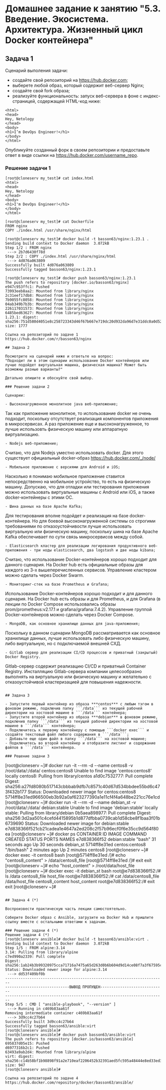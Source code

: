 # Домашнее задание к занятию "5.3. Введение. Экосистема. Архитектура. Жизненный цикл Docker контейнера"

## Задача 1

Сценарий выполения задачи:

- создайте свой репозиторий на https://hub.docker.com;
- выберете любой образ, который содержит веб-сервер Nginx;
- создайте свой fork образа;
- реализуйте функциональность:
запуск веб-сервера в фоне с индекс-страницей, содержащей HTML-код ниже:
```
<html>
<head>
Hey, Netology
</head>
<body>
<h1>I’m DevOps Engineer!</h1>
</body>
</html>
```
Опубликуйте созданный форк в своем репозитории и предоставьте ответ в виде ссылки на https://hub.docker.com/username_repo.

### Решение задачи 1
```
[root@cloneserv my_test]# cat index.html
<html>
<head>
Hey, Netology
</head>
<body>
<h1>I'm DevOps Engineer!</h1>
</body>
</html>

[root@cloneserv my_test]# cat Dockerfile
FROM nginx
COPY ./index.html /usr/share/nginx/html

[root@cloneserv my_test]# docker build -t basson63/nginx:1.23.1 .
Sending build context to Docker daemon  3.072kB
Step 1/2 : FROM nginx
 ---> 2b7d6430f78d
Step 2/2 : COPY ./index.html /usr/share/nginx/html
 ---> 4d076a063809
Successfully built 4d076a063809
Successfully tagged basson63/nginx:1.23.1

[root@cloneserv my_test]# docker push basson63/nginx:1.23.1
The push refers to repository [docker.io/basson63/nginx]
e947c953ffc1: Pushed
73993eeb8aa2: Mounted from library/nginx
2c31eef17db8: Mounted from library/nginx
7b9055fc8058: Mounted from library/nginx
04ab349b7b3b: Mounted from library/nginx
226117031573: Mounted from library/nginx
6485bed63627: Mounted from library/nginx
1.23.1: digest: sha256:751d580d4051e8c258723343d46f67b667e719dc20d932da96d7e31ddc0a0d52 size: 1777

Ссылка на репозиторий по задаче 1 https://hub.docker.com/r/basson63/nginx

## Задача 2

Посмотрите на сценарий ниже и ответьте на вопрос:
"Подходит ли в этом сценарии использование Docker контейнеров или лучше подойдет виртуальная машина, физическая машина? Может быть возможны разные варианты?"

Детально опишите и обоснуйте свой выбор.

### Решение задачи 2

Сценарии:

- Высоконагруженное монолитное java веб-приложение;
```
Так как приложение монолитное, то использование docker не очень подходит,
поскольку отсутствует реализация компонентов приложения в микросервисах.
А раз приложение еще и высоконагруженное, то лучше использовть физическую 
машину или аппаратную виртуализацию.
```
- Nodejs веб-приложение;
```
Считаю, что для Nodejs уместно использовать docker. Для этого существует 
официальный docker-образ https://hub.docker.com/_/node/
```
- Мобильное приложение c версиями для Android и iOS;
```
Насколько я понимаю мобильное приложение ставится непосредственно на 
мобильное устройство, то есть на физическую машину.
Допускаю, что для отладки или тестирования приложения можно использовать
виртуальные машины с Android или iOS, а также docker-контейнеры с этими ОС.
```
- Шина данных на базе Apache Kafka;
```
Для тестирования вполне подойдет и реализация на базе docker-контейнера.
Но для боевой высоконагруженной системы со строгими требованиями по отказоустойчивости 
лучше использовать виртуальную или физическую машину, поскольку шина на базе Apache Kafka
обеспечивает по сути связь микросервисов между собой.
```
- Elasticsearch кластер для реализации логирования продуктивного веб-приложения - три ноды elasticsearch, два logstash и две ноды kibana;
```
Считаю, что использование Docker-контейнеров хорошо подходит для данного сценария.
На Docker hub есть официальные образы для каждого из 3-х вышеперечисленных сервисов.
Управление кластером можно сделать через Docker Swarm.
```
- Мониторинг-стек на базе Prometheus и Grafana;
```
Использование Docker-контейнеров хорошо подходит и для данного сценария.
На Docker hub есть образы и для Prometheus, и для Grafana (в лекции по Docker Compose 
использовались образы prom/prometheus:v2.17.1 и grafana/grafana:7.4.2).
Управление группой Docker-контейнеров можно сделать через Docker Compose.
```
- MongoDB, как основное хранилище данных для java-приложения;
```
Поскольку в данном сценарии MongoDB рассматривается как основное хранилище данных, 
лучше использовать либо физическую машину, либо виртуальную, но с подключаемой внешней СХД.
```
- Gitlab сервер для реализации CI/CD процессов и приватный (закрытый) Docker Registry.
```
Gitlab-сервер содержит реализацию CI/CD и приватный Container Registry.
Инсталляцию Gitlab-сервера компании целесообразно выполнять на виртуальную или физическую машину и 
желательно с отказоустойчивой кластеризацией для повышения надежности.
```

## Задача 3

- Запустите первый контейнер из образа ***centos*** c любым тэгом в фоновом режиме, подключив папку ```/data``` из текущей рабочей директории на хостовой машине в ```/data``` контейнера;
- Запустите второй контейнер из образа ***debian*** в фоновом режиме, подключив папку ```/data``` из текущей рабочей директории на хостовой машине в ```/data``` контейнера;
- Подключитесь к первому контейнеру с помощью ```docker exec``` и создайте текстовый файл любого содержания в ```/data```;
- Добавьте еще один файл в папку ```/data``` на хостовой машине;
- Подключитесь во второй контейнер и отобразите листинг и содержание файлов в ```/data``` контейнера.

### Решение задачи 3
```
[root@cloneserv ~]# docker run -it --rm -d --name centos8 -v /root/data/:/data/ centos:centos8
Unable to find image 'centos:centos8' locally
centos8: Pulling from library/centos
a1d0c7532777: Pull complete
Digest: sha256:a27fd8080b517143cbbbab9dfb7c8571c40d67d534bbdee55bd6c473f432b177
Status: Downloaded newer image for centos:centos8
5714ff8e31ed966500eb3b92a0af623277390a1e11cf4f4a648be221cc76e1cd
[root@cloneserv ~]# docker run -it --rm -d --name debian_st -v /root/data/:/data/ debian:stable
Unable to find image 'debian:stable' locally
stable: Pulling from library/debian
0b5aea898977: Pull complete
Digest: sha256:3d2aa501c4cefd4415895b1d877dfbba0739cab1d58cbe8f1baa3f01b6739690
Status: Downloaded newer image for debian:stable
e7d838366f521cb21cadea1e4647a2ed208c2f57b96ecf0f6e35cc9d564f80ea
[root@cloneserv ~]# docker ps
CONTAINER ID   IMAGE            COMMAND       CREATED          STATUS          PORTS     NAMES
e7d838366f52   debian:stable    "bash"        31 seconds ago   Up 30 seconds             debian_st
5714ff8e31ed   centos:centos8   "/bin/bash"   2 minutes ago    Up 2 minutes              centos8
[root@cloneserv ~]# docker exec -it centos8 bash
[root@5714ff8e31ed /]# echo "centos8_content" > /data/centos8_file
[root@5714ff8e31ed /]# exit
exit
[root@cloneserv ~]# echo "host_content" > /root/data/host_file
[root@cloneserv ~]# docker exec -it debian_st bash
root@e7d838366f52:/# ls /data
centos8_file  host_file
root@e7d838366f52:/# cat /data/centos8_file /data/host_file
centos8_content
host_content
root@e7d838366f52:/# exit
exit
[root@cloneserv ~]#
```

## Задача 4 (*)

Воспроизвести практическую часть лекции самостоятельно.

Соберите Docker образ с Ansible, загрузите на Docker Hub и пришлите ссылку вместе с остальными ответами к задачам.

### Решение задачи 4 (*)
Решение задачи 4 (*)
[root@cloneserv ansible]# docker build -t basson63/ansible:virt .
Sending build context to Docker daemon  3.072kB
Step 1/5 : FROM alpine:3.14
3.14: Pulling from library/alpine
c7ed990a2339: Pull complete
Digest: sha256:1ab24b3b99320975cca71716a7475a65d263d0b6b604d9d14ce08f7a3f67595c
Status: Downloaded newer image for alpine:3.14
 ---> dd53f409bf0b
------------------------------------------------------------------------
-----------------------------ВЫВОД ПРОПУЩЕН-----------------------------
------------------------------------------------------------------------
Step 5/5 : CMD [ "ansible-playbook", "--version" ]
 ---> Running in c469b83aa61f
Removing intermediate container c469b83aa61f
 ---> 3d9cc4c27b64
Successfully built 3d9cc4c27b64
Successfully tagged basson63/ansible:virt
[root@cloneserv ansible]#
[root@cloneserv ansible]# docker push basson63/ansible:virt
The push refers to repository [docker.io/basson63/ansible]
695837d05e15: Pushed
d6977316b2c1: Pushed
63493a9ab2d4: Mounted from library/alpine
virt: digest: sha256:c14b58bf1b98898f91a2e710eaf2206452b32391aed5fc595a48444e8ed33ed3 size: 947
[root@cloneserv ansible]#

Ссылка на репозиторий по задаче 4 https://hub.docker.com/repository/docker/basson63/ansible/
